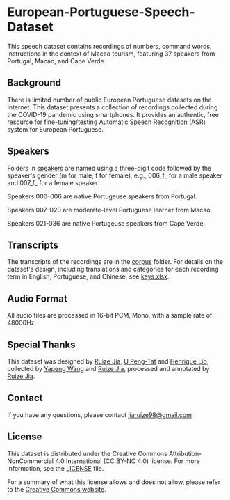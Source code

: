 # European-Portuguese-Speech-Dataset

This speech dataset contains recordings of numbers, command words, instructions in the context of Macao tourism, featuring 37 speakers from Portugal, Macao, and Cape Verde. 

## Background

There is limited number of public European Portuguese datasets on the Internet. This dataset presents a collection of recordings collected during the COVID-19 pandemic using smartphones. It provides an authentic, free resource for fine-tuning/testing Automatic Speech Recognition (ASR) system for European Portuguese.

## Speakers

Folders in [speakers](speakers) are named using a three-digit code followed by the speaker's gender (m for male, f for female), e.g., 006_f_ for a male speaker and 007_f_ for a female speaker.

Speakers 000-006 are native Portugeuse speakers from Portugal.

Speakers 007-020 are moderate-level Portuguese learner from Macao.

Speakers 021-036 are native Portugeuse speakers from Cape Verde.

## Transcripts

The transcripts of the recordings are in the [corpus](corpus) folder. For details on the dataset's design, including translations and categories for each recording term in English, Portuguese, and Chinese, see [keys.xlsx](keys.xlsx).

## Audio Format

All audio files are processed in 16-bit PCM, Mono, with a sample rate of 48000Hz.

## Special Thanks

This dataset was designed by [Ruize Jia](mailto:jiaruize98@gmail.com), [U Peng-Tat](mailto:upengtat01@gmail.com) and [Henrique Lio](mailto:w.hankielio@gmail.com), collected by [Yapeng Wang](mailto:yapengwang@mpu.edu.mo) and [Ruize Jia](mailto:jiaruize98@gmail.com), processed and annotated by [Ruize Jia](mailto:jiaruize98@gmail.com).

## Contact

If you have any questions, please contact [jiaruize98@gmail.com](mailto:jiaruize98@gmail.com)

## License

This dataset is distributed under the Creative Commons Attribution-NonCommercial 4.0 International (CC BY-NC 4.0) license. For more information, see the [LICENSE](LICENSE.md) file.

For a summary of what this license allows and does not allow, please refer to the [Creative Commons website](https://creativecommons.org/licenses/by-nc/4.0/).
